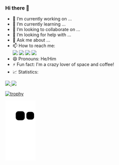 ### Hi there 👋


- 🔭 I’m currently working on ...
- 🌱 I’m currently learning ...
- 👯 I’m looking to collaborate on ...
- 🤔 I’m looking for help with ...
- 💬 Ask me about ...
- 📫 How to reach me: 
  <div>
	      <a href="https://instagram.com/marcovicar" target="_blank"><img src="https://img.shields.io/badge/-Instagram-%23E4405F?style=for-the-badge&logo=instagram&logoColor=white" target="_blank"></a>
	      <a href="https://www.twitch.tv/marcovicar" target="_blank"><img src="https://img.shields.io/badge/Twitch-9146FF?style=for-the-badge&logo=twitch&logoColor=white" target="_blank"></a>
	      <a href = "mailto:marcosvictormbi85@gmail.com"><img src="https://img.shields.io/badge/Gmail-D14836?style=for-the-badge&logo=gmail&logoColor=white" target="_blank"></a>
	      <a href="https://www.linkedin.com/in/marcos-victor-ara%C3%BAjo-ramos-79ba49182/" target="_blank"><img src="https://img.shields.io/badge/-LinkedIn-%230077B5?style=for-the-badge&logo=linkedin&logoColor=white" target="_blank"></a>   
  </div>
- 😄 Pronouns: He/Him
- ⚡ Fun fact: I'm a crazy lover of space and coffee!
- 📈 Statistics:
	<div>
<a href="https://github.com/marcovicar">
<img height="180em" src="https://github-readme-stats.vercel.app/api/top-langs/?username=marcovicar&layout=compact&langs_count=7&theme=dracula"/>
<img height="180em" src="https://github-readme-stats.vercel.app/api?username=marcovicar&show_icons=true&theme=dracula&include_all_commits=true&count_private=true"/>
</div>

[![trophy](https://github-profile-trophy.vercel.app/?username=marcovicar&theme=onedark)](https://github.com/ryo-ma/github-profile-trophy)	
	
![Snake animation](https://github.com/marcovicar/marcovicar/blob/output/github-contribution-grid-snake.svg)
